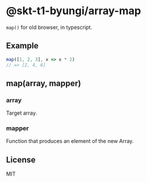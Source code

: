 # @skt-t1-byungi/array-map
`map()` for old browser, in typescript.

## Example
```js
map([1, 2, 3], x => x * 2)
// => [2, 4, 6]
```

## map(array, mapper)
### array
Target array.

### mapper
Function that produces an element of the new Array.

## License
MIT